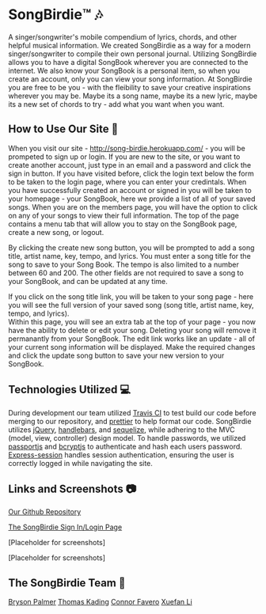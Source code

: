 # SongBirdie™️ 🎶
A singer/songwriter's mobile compendium of lyrics, chords, and other helpful musical information.
We created SongBirdie as a way for a modern singer/songwriter to compile their own personal journal.   Utilizing SongBirdie allows you to have a digital SongBook wherever you are connected to the internet.  We also know your SongBook is a personal item, so when you create an account, only you can view your song information.  At SongBirdie you are free to be you - with the fleibility to save your creative inspirations wherever you may be.  Maybe its a song name, maybe its a new lyric, maybe its a new set of chords to try - add what you want when you want.

## How to Use Our Site 📃
When you visit our site - http://song-birdie.herokuapp.com/ - you will be prompeted to sign up or login.  If you are new to the site, or you want to create another account, just type in an email and a password and click the sign in button.  If you have visited before, click the login text below the form to be taken to the login page, where you can enter your credintals.  When you have successfully created an account or signed in you will be taken to your homepage - your SongBook, here we provide a list of all of your saved songs.  When you are on the members page, you will have the option to click on any of your songs to view their full information.  The top of the page contains a menu tab that will allow you to stay on the SongBook page, create a new song, or logout.  

By clicking the create new song button, you will be prompted to add a song title, artist name, key, tempo, and lyrics.  You must enter a song title for the song to save to your Song Book.  The tempo is also limited to a number between 60 and 200.  The other fields are not required to save a song to your SongBook, and can be updated at any time.  

If you click on the song title link, you will be taken to your song page - here you will see the full version of your saved song (song title, artist name, key, tempo, and lyrics).  
Within this page, you will see an extra tab at the top of your page - you now have the ability to delete or edit your song.  Deleting your song will remove it permanantly from your SongBook.  The edit link works like an update - all of your current song information will be displayed.  Make the required changes and click the update song button to save your new version to your SongBook.

## Technologies Utilized 💻
 During development our team utilized [Travis CI](https://docs.travis-ci.com/user/for-beginners/) to test build our code before merging to our repository, and [prettier](https://prettier.io/docs/en/) to help format our code. SongBirdie utilizes [jQuery](https://api.jquery.com/), [handlebars](https://handlebarsjs.com/), and [sequelize](https://sequelize.org/master/index.html), while adhering to the MVC (model, view, controller) design model.  To handle passwords, we utilized [passportjs](http://www.passportjs.org/docs/) and [bcryptjs](https://www.npmjs.com/package/bcryptjs) to authenticate and hash each users password.  [Express-session](https://www.npmjs.com/package/express-session) handles session authentication, ensuring the user is correctly logged in while navigating the site.

 ## Links and Screenshots  📷
 [Our Github Repository](https://github.com/Bryson-Palmer/song-bird)

 [The SongBirdie Sign In/Login Page](http://song-birdie.herokuapp.com/)

 [Placeholder for screenshots]

 [Placeholder for screenshots]

## The SongBirdie Team 👥

[Bryson Palmer](https://github.com/Bryson-Palmer)
[Thomas Kading](https://github.com/Tskading)
[Connor Favero](https://github.com/con0fav)
[Xuefan Li](https://github.com/TomxLi)